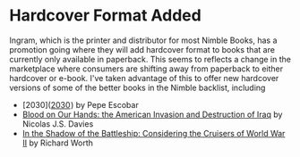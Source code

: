 # Hardcover Format Added

Ingram, which is the printer and distributor for most Nimble Books, has a promotion going where they will add hardcover format to books that are currently only available in paperback.  This seems to reflects a change in the marketplace where consumers are shifting away from paperback to either hardcover or e-book.  I've taken advantage of this to offer new hardcover versions of some of the better books in the Nimble backlist, including

- [2030](<a target="_blank" href="https://www.amazon.com/gp/product/1608881695/ref=as_li_tl?ie=UTF8&camp=1789&creative=9325&creativeASIN=1608881695&linkCode=as2&tag=internetbo00a-20&linkId=2206c45469b30c94208014cad6bb556d">2030</a><img src="//ir-na.amazon-adsystem.com/e/ir?t=internetbo00a-20&l=am2&o=1&a=1608881695" width="1" height="1" border="0" alt="" style="border:none !important; margin:0px !important;" />) by Pepe Escobar
- [Blood on Our Hands: the American Invasion and Destruction of Iraq](https://amzn.to/32HgiEg) by Nicolas J.S. Davies
- [In the Shadow of the Battleship: Considering the Cruisers of World War II](https://amzn.to/3jxywPD) by Richard Worth